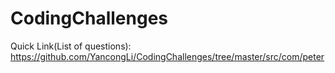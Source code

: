 # CodingChallenges
Quick Link(List of questions): https://github.com/YancongLi/CodingChallenges/tree/master/src/com/peter
